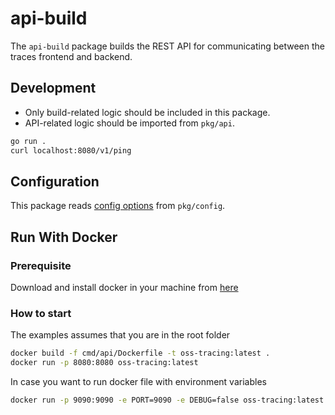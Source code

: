 # api-build

The `api-build` package builds the REST API for communicating between the traces frontend and backend.

## Development

- Only build-related logic should be included in this package.
- API-related logic should be imported from `pkg/api`.

```sh
go run .
curl localhost:8080/v1/ping
```

## Configuration

This package reads [config options](../../pkg/config/README.md) from `pkg/config`.

## Run With Docker

### Prerequisite

Download and install docker in your machine from [here](https://docs.docker.com/get-docker/)

### How to start

The examples assumes that you are in the root folder

```sh
docker build -f cmd/api/Dockerfile -t oss-tracing:latest .
docker run -p 8080:8080 oss-tracing:latest
```

In case you want to run docker file with environment variables

```sh
docker run -p 9090:9090 -e PORT=9090 -e DEBUG=false oss-tracing:latest
```

